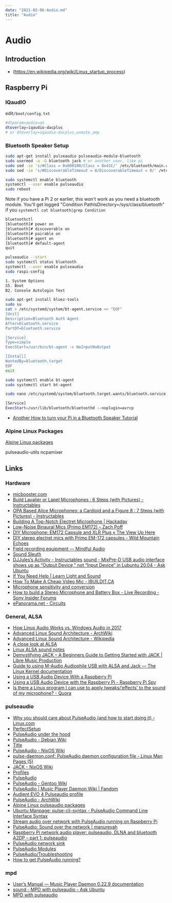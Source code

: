 ```yaml
---
date: "2021-02-06-Audio.md"
title: "Audio"
---
```

<!-- markdownlint-disable MD025 -->
# Audio
<!-- markdownlint-enable MD025 -->

## Introduction

<!-- markdownlint-disable MD034 -->
* (https://en.wikipedia.org/wiki/Linux_startup_process)
<!-- markdownlint-enable MD034 -->

## Raspberry Pi

### IQaudIO

edit`/boot/config.txt`

```bash
#dtparam=audio=on
dtoverlay=iqaudio-dacplus
# or dtoverlay=iqaudio-dacplus,unmute_amp
```

### Bluetooth Speaker Setup

```bash
sudo apt-get install pulseaudio pulseaudio-module-bluetooth
sudo usermod -a -G bluetooth jack # or another user, like pi
sudo sed -ie 's/#Class = 0x000100/Class = 0x41C/' /etc/bluetooth/main.conf
sudo sed -ie 's/#DiscoverableTimeout = 0/DiscoverableTimeout = 0/' /etc/bluetooth/main.conf
```

```bash
sudo systemctl enable bluetooth
systemctl --user enable pulseaudio
sudo reboot
```

Note if you have a Pi 2 or earlier, this won't work as you need a bluetooth module. You'll get logged "Condition PathIsDirectory=/sys/class/bluetooth" if you `systemctl cat bluetooth|grep Condition`

```bash
bluetoothctl
[bluetooth]# power on
[bluetooth]# discoverable on
[bluetooth]# pairable on
[bluetooth]# agent on
[bluetooth]# default-agent
quit
```

```bash
pulseaudio --start
sudo systemctl status bluetooth
systemctl --user enable pulseaudio
sudo raspi-config
```

```bash
1. System Options
S5. Boot
B2. Console Autologin Text
```

```bash
sudo apt-get install bluez-tools
sudo su
cat > /etc/systemd/system/bt-agent.service << "EOF"
[Unit]
Description=Bluetooth Auth Agent
After=bluetooth.service
PartOf=bluetooth.service

[Service]
Type=simple
ExecStart=/usr/bin/bt-agent -c NoInputNoOutput

[Install]
WantedBy=bluetooth.target
EOF
exit
```

```bash
sudo systemctl enable bt-agent
sudo systemctl start bt-agent
```

```bash
sudo nano /etc/systemd/system/bluetooth.target.wants/bluetooth.service
```

```bash
[Service]
ExecStart=/usr/lib/bluetooth/bluetoothd --noplugin=avrcp
```

* [Another How to turn your Pi in a Bluetooth Speaker Tutorial](https://www.raspberrypi.org/forums/viewtopic.php?f=35&t=235519&sid=551d4a5322b4e6eaa3343696e3355684)

### Alpine Linux Packages

[Alpine Linux packages](https://pkgs.alpinelinux.org/packages?name=*pulseaudio*&branch=edge&arch=aarch64)

pulseaudio-utils
ncpamixer

## Links

### Hardware

* [micbooster.com](https://micbooster.com)
* [Build Lavalier or Lapel Microphones : 6 Steps (with Pictures) - Instructables](https://www.instructables.com/Build-Lavalier-or-Lapel-Microphones/)
* [OPA Based Alice Microphones: a Cardioid and a Figure 8 : 7 Steps (with Pictures) - Instructables](https://www.instructables.com/OPA-Based-Alice-Microphones-a-Cardioid-and-a-Figur/)
* [Building A Top-Notch Electret Microphone | Hackaday](https://hackaday.com/2020/11/02/building-a-top-notch-electret-microphone/)
* [Low-Noise Binaural Mics (Primo EM172) – Zach Poff](https://www.zachpoff.com/resources/low-noise-binaural-mics-primo-em172/)
* [DIY Microphone: EM172 Capsule and XLR Plug « The View Up Here](https://tombenedict.wordpress.com/2016/03/05/diy-microphone-em172-capsule-and-xlr-plug/)
* [DIY stereo electret mics with Primo EM-172 capsules - Wild Mountain Echoes](https://www.wildmountainechoes.com/equipment/diy-stereo-electret-mics-primo-em-172-capsules/)
* [Field recording equipment — Mindful Audio](https://mindful-audio.com/gear)
* [Sound Sleuth](https://www.youtube.com/channel/UCiuE4ei2UdD9zb4uQbf9wZw/videos)
* [DJJules’s Activity - Instructables](https://www.instructables.com/member/DJJules/)
[sound - MixPre-D USB audio interface shows up as “Output Device,” not “Input Device” in Lubuntu 20.04 - Ask Ubuntu](https://askubuntu.com/questions/1281404/mixpre-d-usb-audio-interface-shows-up-as-output-device-not-input-device-in)
* [If You Need Help | Learn Light and Sound](https://school.learnlightandsound.com/courses/194387/lectures/16830377)
* [How To Make A Cheap Video Mic - IBUILDIT.CA](https://ibuildit.ca/projects/low-cost-microphone/)
* [Microphone sensitivity and conversion](http://www.sengpielaudio.com/calculator-transferfactor.htm)
* [How to build a Stereo Microphone and Battery Box - Live Recording - Sony Insider Forums](http://forums.sonyinsider.com/topic/14343-how-to-build-a-stereo-microphone-and-battery-box/)
* [ePanorama.net - Circuits](https://www.epanorama.net/circuits/microphone_powering.html)

### General, ALSA

* [How Linux Audio Works vs. Windows Audio in 2017](https://www.learndigitalaudio.com/how-linux-audio-works-vs-windows-audio-2017)
* [Advanced Linux Sound Architecture - ArchWiki](https://wiki.archlinux.org/index.php/Advanced_Linux_Sound_Architecture)
* [Advanced Linux Sound Architecture - Wikipedia](https://en.wikipedia.org/wiki/Advanced_Linux_Sound_Architecture#Concepts)
* [A close look at ALSA](https://www.volkerschatz.com/noise/alsa.html)
* [Linux ALSA sound notes](http://www.sabi.co.uk/Notes/linuxSoundALSA.html)
* [Demystifying JACK – A Beginners Guide to Getting Started with JACK | Libre Music Production](https://linuxaudio.github.io/libremusicproduction/html/articles/demystifying-jack-%e2%80%93-beginners-guide-getting-started-jack.html)
* [Guide to using M-Audio Audiophile USB with ALSA and Jack — The Linux Kernel documentation](https://www.kernel.org/doc/html/latest/sound/cards/audiophile-usb.html)
* [Using a USB Audio Device With a Raspberry Pi](https://computers.tutsplus.com/articles/using-a-usb-audio-device-with-a-raspberry-pi—mac-55876)
* [Using a USB Audio Device with the Raspberry Pi - Raspberry Pi Spy](https://www.raspberrypi-spy.co.uk/2019/06/using-a-usb-audio-device-with-the-raspberry-pi/)
* [Is there a Linux program I can use to apply tweaks/‘effects’ to the sound of my microphone? - Quora](https://www.quora.com/Is-there-a-Linux-program-I-can-use-to-apply-tweaks-effects-to-the-sound-of-my-microphone)

### pulseaudio

* [Why you should care about PulseAudio (and how to start doing it) - Linux.com](https://www.linux.com/news/why-you-should-care-about-pulseaudio-and-how-start-doing-it/)
* [PerfectSetup](https://www.freedesktop.org/wiki/Software/PulseAudio/Documentation/User/PerfectSetup/)
* [PulseAudio under the hood](http://gavv.github.io/articles/pulseaudio-under-the-hood/)
* [PulseAudio - Debian Wiki](https://wiki.debian.org/PulseAudio)
* [Title](https://upload.wikimedia.org/wikipedia/commons/thumb/0/00/Pulseaudio-diagram.svg/1000px-Pulseaudio-diagram.svg.png)
* [PulseAudio - NixOS Wiki](https://nixos.wiki/wiki/PulseAudio)
* [pulse-daemon.conf: PulseAudio daemon configuration file - Linux Man Pages (5)](https://www.systutorials.com/docs/linux/man/5-pulse-daemon.conf/)
* [JACK - NixOS Wiki](https://nixos.wiki/wiki/JACK)
* [Profiles](https://www.freedesktop.org/wiki/Software/PulseAudio/Backends/ALSA/Profiles/)
* [PulseAudio](https://www.freedesktop.org/wiki/Software/PulseAudio/)
* [PulseAudio - Gentoo Wiki](https://wiki.gentoo.org/wiki/PulseAudio)
* [PulseAudio | Music Player Daemon Wiki | Fandom](https://mpd.fandom.com/wiki/PulseAudio)
* [Audient EVO 4 Pulseaudio profile](https://writepermission.com/evo4-pulseaudio-profile.html)
* [PulseAudio - ArchWiki](https://wiki.archlinux.org/title/PulseAudio)
* [Alpine Linux pulseaudio packages](https://pkgs.alpinelinux.org/packages?name=*pulseaudio*&branch=edge&arch=aarch64)
* [Ubuntu Manpage: pulse-cli-syntax - PulseAudio Command Line Interface Syntax](http://manpages.ubuntu.com/manpages/bionic/man5/pulse-cli-syntax.5.html)
* [Stream audio over network with PulseAudio running on Raspberry Pi](https://blog.stigok.com/2018/09/17/pi-pulseaudio-network-stream-audio-linux.html)
* [PulseAudio: Sound over the network | manurevah](https://manurevah.com/blah/en/p/PulseAudio-Sound-over-the-network)
* [Raspberry Pi network audio player: pulseaudio, DLNA and bluetooth A2DP – part 1: pulseaudio](https://rootprompt.apatsch.net/2013/02/20/raspberry-pi-network-audio-player-pulseaudio-dlna-and-bluetooth-a2dp-part-1-pulseaudio/)
* [PulseAudio network sink](https://www.raspberrypi.org/forums/viewtopic.php?t=11124)
* [PulseAudio Modules](https://www.freedesktop.org/wiki/Software/PulseAudio/Documentation/User/Modules/#module-native-protocol-unixtcp)
* [PulseAudio/Troubleshooting](https://wiki.archlinux.org/title/PulseAudio/Troubleshooting#Bluetooth)
* [How to get PulseAudio running?](https://raspberrypi.stackexchange.com/questions/639/how-to-get-pulseaudio-running)

### mpd

* [User’s Manual — Music Player Daemon 0.22.9 documentation](https://mpd.readthedocs.io/en/stable/user.html#starting-and-stopping-mpd)
* [sound - MPD with pulseaudio - Ask Ubuntu](https://askubuntu.com/questions/555103/mpd-with-pulseaudio)
* [MPD with pulseaudio](https://askubuntu.com/questions/555103/mpd-with-pulseaudio)
